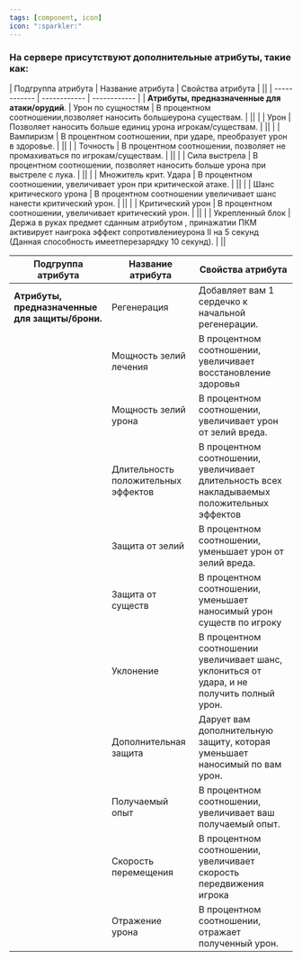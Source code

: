 ```yaml
---
tags: [component, icon] 
icon: ":sparkler:"
---
```


### На сервере присутствуют дополнительные атрибуты, такие как:
|  Подгруппа атрибута | Название атрибута  | Свойства атрибута  | ||
| ------------ | ------------ | ------------ |
| **Атрибуты, предназначенные для атаки/орудий**.  | Урон по сущностям |  В процентном соотношении,позволяет наносить большеурона существам. | || 
|   | Урон  | Позволяет наносить больше единиц урона игрокам/существам.  | ||
|   | Вампиризм  | В процентном соотношении, при ударе, преобразует урон в здоровье.  | ||
|   | Точность  |  В процентном соотношении, позволяет не промахиваться  по игрокам/существам. | || 
|   | Сила выстрела  | В процентном соотношении, позволяет наносить больше урона при выстреле с лука.  | ||
|   | Множитель крит. Удара  | В процентном соотношении, увеличивает урон при критической атаке.  | ||
|   | Шанс критического урона  | В процентном соотношении увеличивает шанс нанести критический урон.  | ||
|   |  Критический урон | В процентном соотношении, увеличивает критический урон.  | ||
|   |  Укрепленный блок |  Держа в руках предмет сданным атрибутом , принажатии ПКМ активирует наигрока эффект сопротивлениеурона II на 5 секунд (Данная способность имеетперезарядку 10 секунд). | ||


|  Подгруппа атрибута | Название атрибута  | Свойства атрибута  |
| ------------ | ------------ | ------------ |
| **Атрибуты, предназначенные для защиты/брони.**  |  Регенерация | Добавляет вам 1 сердечко к начальной регенерации.  |
|   | Мощность зелий лечения  | В процентном соотношении, увеличивает восстановление здоровья  |
|   |  Мощность зелий урона | В процентном соотношении, увеличивает урон от зелий вреда.  |
|   | Длительность положительных эффектов  | В процентном соотношении, увеличивает длительность всех накладываемых положительных эффектов  |
|   | Защита от зелий  | В процентном соотношении, уменьшает урон от зелий вреда.  |
|   | Защита от существ  | В процентном соотношении, уменьшает наносимый урон существ по игроку  |
|   | Уклонение  | В процентном соотношении увеличивает шанс, уклониться от удара, и не получить полный урон.  |
|   | Дополнительная защита  | Дарует вам дополнительную защиту, которая уменьшает наносимый по вам урон.   |
|   | Получаемый опыт  | В процентном соотношении, увеличивает ваш получаемый опыт.  |
|   | Скорость перемещения  | В процентном соотношении, увеличивает скорость передвижения игрока  |
|   | Отражение урона  | В процентном соотношении, отражает полученный урон.  |
